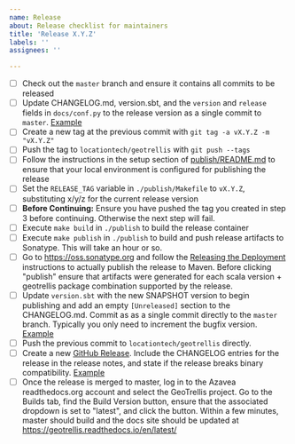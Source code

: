 ```yaml
---
name: Release
about: Release checklist for maintainers
title: 'Release X.Y.Z'
labels: ''
assignees: ''

---
```


- [ ] Check out the `master` branch and ensure it contains all commits to be released
- [ ] Update CHANGELOG.md, version.sbt, and the `version` and `release` fields in `docs/conf.py` to the release version as a single commit to `master`. [Example](https://github.com/locationtech/geotrellis/commit/e8fbbe2668aa0e99b7a631e9dc7802bc270c2bda)
- [ ] Create a new tag at the previous commit with `git tag -a vX.Y.Z -m "vX.Y.Z"`
- [ ] Push the tag to `locationtech/geotrellis` with `git push --tags`
- [ ] Follow the instructions in the setup section of [publish/README.md](https://github.com/locationtech/geotrellis/blob/master/publish/README.md#setup) to ensure that your local environment is configured for publishing the release
- [ ] Set the `RELEASE_TAG` variable in `./publish/Makefile` to `vX.Y.Z`, substituting x/y/z for the current release version
- [ ] **Before Continuing:** Ensure you have pushed the tag you created in step 3 before continuing. Otherwise the next step will fail.
- [ ] Execute `make build` in `./publish` to build the release container
- [ ] Execute `make publish` in `./publish` to build and push release artifacts to Sonatype. This will take an hour or so.
- [ ] Go to https://oss.sonatype.org and follow the [Releasing the Deployment](https://central.sonatype.org/pages/releasing-the-deployment.html) instructions to actually publish the release to Maven. Before clicking "publish" ensure that artifacts were generated for each scala version + geotrellis package combination supported by the release.
- [ ] Update `version.sbt` with the new SNAPSHOT version to begin publishing and add an empty `[Unreleased]` section to the CHANGELOG.md. Commit as as a single commit directly to the `master` branch. Typically you only need to increment the bugfix version. [Example](https://github.com/locationtech/geotrellis/commit/be47659e533f771bf9ffba54d59fca3cdcb4bf16)
- [ ] Push the previous commit to `locationtech/geotrellis` directly.
- [ ] Create a new [GitHub Release](https://github.com/locationtech/geotrellis/releases/new). Include the CHANGELOG entries for the release in the release notes, and state if the release breaks binary compatibility. [Example](https://github.com/locationtech/geotrellis/releases/tag/v3.4.0)
- [ ] Once the release is merged to master, log in to the Azavea readthedocs.org account and select the GeoTrellis project. Go to the Builds tab, find the Build Version button, ensure that the associated dropdown is set to "latest", and click the button. Within a few minutes, master should build and the docs site should be updated at https://geotrellis.readthedocs.io/en/latest/
